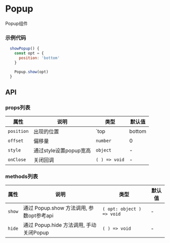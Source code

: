 # Popup

Popup组件

### 示例代码

```javascript
  showPopup() {
    const opt = {
      position: 'bottom'
    }

    Popup.show(opt)
  }

```

## API

### props列表

属性 | 说明 | 类型 | 默认值
----|------|-----|-----------
| `position` | 出现的位置 | `top | bottom | left | right` | bottom |
| `offset` | 偏移量 | `number` | 0 |
| `style` | 通过style设置popup宽高 | `object` | - |
| `onClose` | 关闭回调 | `( ) => void` | - |


### methods列表

属性 | 说明 | 类型 | 默认值
----|------|-----|-----------
| `show` | 通过 Popup.show 方法调用, 参数opt参考api | `( opt: object ) => void` | - |
| `hide` | 通过 Popup.hide 方法调用, 手动关闭Popup | `( ) => void` | - |

